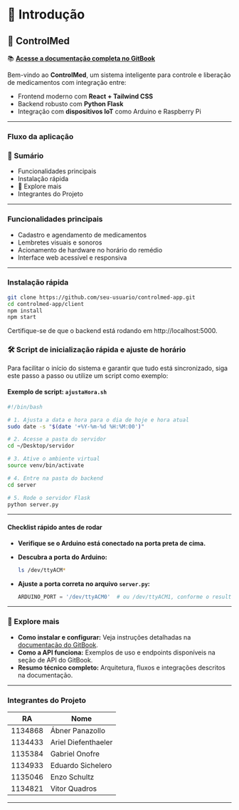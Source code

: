 # 💊 Introdução

## 💊 ControlMed

📚 [**Acesse a documentação completa no GitBook**](https://eduardos-organization-23.gitbook.io/controlmed/)

Bem-vindo ao **ControlMed**, um sistema inteligente para controle e liberação de medicamentos com integração entre:

* Frontend moderno com **React + Tailwind CSS**
* Backend robusto com **Python Flask**
* Integração com **dispositivos IoT** como Arduino e Raspberry Pi

***

### Fluxo da aplicação

### 📑 Sumário

* Funcionalidades principais
* Instalação rápida
* 🚀 Explore mais
* Integrantes do Projeto

***

### Funcionalidades principais

* Cadastro e agendamento de medicamentos
* Lembretes visuais e sonoros
* Acionamento de hardware no horário do remédio
* Interface web acessível e responsiva

***

### Instalação rápida

```bash
git clone https://github.com/seu-usuario/controlmed-app.git
cd controlmed-app/client
npm install
npm start
```

Certifique-se de que o backend está rodando em http://localhost:5000.

### 🛠️ Script de inicialização rápida e ajuste de horário

Para facilitar o início do sistema e garantir que tudo está sincronizado, siga este passo a passo ou utilize um script como exemplo:

#### Exemplo de script: `ajustaHora.sh`

```bash
#!/bin/bash

# 1. Ajusta a data e hora para o dia de hoje e hora atual
sudo date -s "$(date '+%Y-%m-%d %H:%M:00')"

# 2. Acesse a pasta do servidor
cd ~/Desktop/servidor

# 3. Ative o ambiente virtual
source venv/bin/activate

# 4. Entre na pasta do backend
cd server

# 5. Rode o servidor Flask
python server.py
```

***

#### Checklist rápido antes de rodar

* **Verifique se o Arduino está conectado na porta preta de cima.**
*   **Descubra a porta do Arduino:**

    ```bash
    ls /dev/ttyACM*
    ```
*   **Ajuste a porta correta no arquivo `server.py`:**

    ```python
    ARDUINO_PORT = '/dev/ttyACM0'  # ou /dev/ttyACM1, conforme o resultado do comando acima
    ```

***

### 🚀 Explore mais

* **Como instalar e configurar:** Veja instruções detalhadas na [documentação do GitBook](https://eduardos-organization-23.gitbook.io/controlmed/).
* **Como a API funciona:** Exemplos de uso e endpoints disponíveis na seção de API do GitBook.
* **Resumo técnico completo:** Arquitetura, fluxos e integrações descritos na documentação.

***

### Integrantes do Projeto

| RA      | Nome                |
| ------- | ------------------- |
| 1134868 | Ábner Panazollo     |
| 1134433 | Ariel Diefenthaeler |
| 1135384 | Gabriel Onofre      |
| 1134933 | Eduardo Sichelero   |
| 1135046 | Enzo Schultz        |
| 1134821 | Vitor Quadros       |

***
